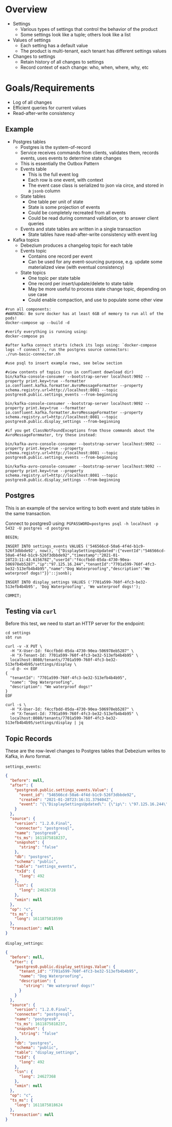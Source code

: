 # Overview
- Settings
    - Various types of settings that control the behavior of the product
    - Some settings look like a tuple; others look like a list
- Values of settings
    - Each setting has a default value
    - The product is multi-tenant, each tenant has different settings values
- Changes to settings
    - Retain history of all changes to settings
    - Record context of each change: who, when, where, why, etc

# Goals/Requirements
- Log of all changes
- Efficient queries for current values
- Read-after-write consistency

## Example
- Postgres tables
  - Postgres is the system-of-record
  - Service receives commands from clients, validates them, records events, uses events to determine state changes
  - This is essentially the Outbox Pattern
  - Events table
    - This is the full event log
    - Each row is one event, with context
    - The event case class is serialized to json via circe, and stored in a `jsonb` column
  - State tables
    - One table per unit of state
    - State is some projection of events
    - Could be completely recreated from all events
    - Could be read during command validation, or to answer client queries
  - Events and state tables are written in a single transaction
    - State tables have read-after-write consistency with event log
- Kafka topics
  - Debezium produces a changelog topic for each table
  - Events topic
    - Contains one record per event
    - Can be used for any event-sourcing purpose, e.g. update some materialized view (with eventual consistency)
  - State topics
    - One topic per state table
    - One record per insert/update/delete to state table
    - May be more useful to process state change topic, depending on use case
    - Could enable compaction, and use to populate some other view

```
#run all components:
#WARNING: Be sure docker has at least 6GB of memory to run all of the pods!
docker-compose up --build -d

#verify everything is running using:
docker-compose ps

#after kafka connect starts (check its logs using: `docker-compose logs -f connect`), run the postgres source connectors:
./run-basic-connector.sh

#use psql to insert example rows, see below section

#view contents of topics (run in confluent download dir)
bin/kafka-console-consumer --bootstrap-server localhost:9092 --property print.key=true --formatter io.confluent.kafka.formatter.AvroMessageFormatter --property schema.registry.url=http://localhost:8081 --topic postgres0.public.settings_events --from-beginning

bin/kafka-console-consumer --bootstrap-server localhost:9092 --property print.key=true --formatter io.confluent.kafka.formatter.AvroMessageFormatter --property schema.registry.url=http://localhost:8081 --topic postgres0.public.display_settings --from-beginning

#if you get ClassNotFoundExceptions from those commands about the AvroMessageFormmater, try these instead:

bin/kafka-avro-console-consumer --bootstrap-server localhost:9092 --property print.key=true --property schema.registry.url=http://localhost:8081 --topic postgres0.public.settings_events --from-beginning

bin/kafka-avro-console-consumer --bootstrap-server localhost:9092 --property print.key=true --property schema.registry.url=http://localhost:8081 --topic postgres0.public.display_settings --from-beginning
```

## Postgres

This is an example of the service writing to both event and state tables in the same transaction.

Connect to postgres0 using: `PGPASSWORD=postgres psql -h localhost -p 5432 -U postgres -d postgres`

```
BEGIN;

INSERT INTO settings_events VALUES ('546566cd-50a6-4f4d-b1c9-526f3dbbde92', now(), '{"DisplaySettingsUpdated":{"eventId":"546566cd-50a6-4f4d-b1c9-526f3dbbde92","timestamp":"2021-01-28T23:11:43.615678Z","userId":"f4ccfbdd-05da-4730-90ea-506978eb5287","ip":"97.125.16.244","tenantId":"7701a599-760f-4fc3-be32-513efb4b4b95","name":"Dog Waterproofing","description":"We waterproof dogs!"}}'::jsonb);

INSERT INTO display_settings VALUES ('7701a599-760f-4fc3-be32-513efb4b4b95', 'Dog Waterproofing', 'We waterproof dogs!');

COMMIT;
```

## Testing via `curl`

Before this test, we need to start an HTTP server for the endpoint:

```
cd settings
sbt run
```

```
curl -v -X PUT \
  -H "X-User-Id: f4ccfbdd-05da-4730-90ea-506978eb5287" \
  -H "X-Tenant-Id: 7701a599-760f-4fc3-be32-513efb4b4b95" \
  localhost:8080/tenants/7701a599-760f-4fc3-be32-513efb4b4b95/settings/display \
  -d @- << EOF
{
  "tenantId": "7701a599-760f-4fc3-be32-513efb4b4b95",
  "name": "Dog Waterproofing",
  "description": "We waterproof dogs!"
}
EOF

curl -s \
  -H "X-User-Id: f4ccfbdd-05da-4730-90ea-506978eb5287" \
  -H "X-Tenant-Id: 7701a599-760f-4fc3-be32-513efb4b4b95" \
  localhost:8080/tenants/7701a599-760f-4fc3-be32-513efb4b4b95/settings/display | jq
```

## Topic Records

These are the row-level changes to Postgres tables that Debezium writes to Kafka, in Avro format.

`settings_events`:

```json
{
  "before": null,
  "after": {
    "postgres0.public.settings_events.Value": {
      "event_id": "546566cd-50a6-4f4d-b1c9-526f3dbbde92",
      "created": "2021-01-28T23:16:31.379404Z",
      "event": "{\"DisplaySettingsUpdated\": {\"ip\": \"97.125.16.244\", \"name\": \"Dog Waterproofing\", \"userId\": \"f4ccfbdd-05da-4730-90ea-506978eb5287\", \"eventId\": \"546566cd-50a6-4f4d-b1c9-526f3dbbde92\", \"tenantId\": \"7701a599-760f-4fc3-be32-513efb4b4b95\", \"timestamp\": \"2021-01-28T23:11:43.615678Z\", \"description\": \"We waterproof dogs!\"}}"
    }
  },
  "source": {
    "version": "1.2.0.Final",
    "connector": "postgresql",
    "name": "postgres0",
    "ts_ms": 1611875818237,
    "snapshot": {
      "string": "false"
    },
    "db": "postgres",
    "schema": "public",
    "table": "settings_events",
    "txId": {
      "long": 492
    },
    "lsn": {
      "long": 24626728
    },
    "xmin": null
  },
  "op": "c",
  "ts_ms": {
    "long": 1611875818599
  },
  "transaction": null
}
```

`display_settings`:

```json
{
  "before": null,
  "after": {
    "postgres0.public.display_settings.Value": {
      "tenant_id": "7701a599-760f-4fc3-be32-513efb4b4b95",
      "name": "Dog Waterproofing",
      "description": {
        "string": "We waterproof dogs!"
      }
    }
  },
  "source": {
    "version": "1.2.0.Final",
    "connector": "postgresql",
    "name": "postgres0",
    "ts_ms": 1611875818237,
    "snapshot": {
      "string": "false"
    },
    "db": "postgres",
    "schema": "public",
    "table": "display_settings",
    "txId": {
      "long": 492
    },
    "lsn": {
      "long": 24627368
    },
    "xmin": null
  },
  "op": "c",
  "ts_ms": {
    "long": 1611875818624
  },
  "transaction": null
}
```
